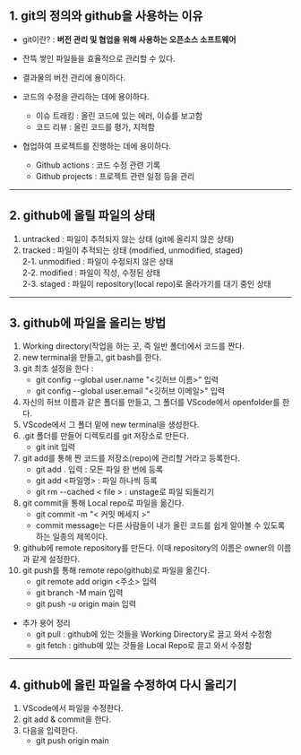 ## 1. git의 정의와 github을 사용하는 이유   
* git이란? : **버전 관리 및 협업을 위해 사용하는 오픈소스 소프트웨어**    
   
* 잔뜩 쌓인 파일들을 효율적으로 관리할 수 있다.  
* 결과물의 버전 관리에 용이하다.  
* 코드의 수정을 관리하는 데에 용이하다.
    - 이슈 트래킹 : 올린 코드에 있는 에러, 이슈를 보고함   
    - 코드 리뷰 : 올린 코드를 평가, 지적함     
* 협업하여 프로젝트를 진행하는 데에 용이하다.   
    - Github actions : 코드 수정 관련 기록    
    - Github projects : 프로젝트 관련 일정 등을 관리   
--------------------------------------------------
## 2. github에 올릴 파일의 상태   
1. untracked : 파일이 추적되지 않는 상태 (git에 올리지 않은 상태)   
2. tracked : 파일이 추적되는 상태 (modified, unmodified, staged)   
    2-1. unmodified : 파일이 수정되지 않은 상태   
    2-2. modified : 파일이 작성, 수정된 상태   
    2-3. staged : 파일이 repository(local repo)로 올라가기를 대기 중인 상태   
--------------------------------------------------
## 3. github에 파일을 올리는 방법   
1. Working directory(작업을 하는 곳, 즉 일반 폴더)에서 코드를 짠다.
2. new terminal을 만들고, git bash를 한다.
3. git 최초 설정을 한다 :   
    - git config --global user.name "<깃허브 이름>" 입력   
    - git config --global user.email "<깃허브 이메일>" 입력   
4. 자신의 허브 이름과 같은 폴더를 만들고, 그 폴더를 VScode에서 openfolder를 한다.   
5. VScode에서 그 폴더 밑에 new terminal을 생성한다.   
6. .git 폴더를 만들어 디렉토리를 git 저장소로 만든다.
    - git init 입력   
7. git add를 통해 짠 코드를 저장소(repo)에 관리할 거라고 등록한다.
    + git add . 입력 : 모든 파일 한 번에 등록   
    + git add <파일명> : 파일 하나씩 등록   
    + git rm --cached < file > : unstage로 파일 되돌리기   
8. git commit을 통해 Local repo로 파일을 옮긴다.   
    + git commit -m "< 커밋 메세지 >"   
    + commit message는 다른 사람들이 내가 올린 코드를 쉽게 알아볼 수 있도록 하는 일종의 제목이다.   
9. github에 remote repository를 만든다. 이때 repository의 이름은 owner의 이름과 같게 설정한다.   
10. git push를 통해 remote repo(github)로 파일을 옮긴다.   
    + git remote add origin <주소> 입력   
    + git branch -M main 입력   
    + git push -u origin main 입력    

- 추가 용어 정리   
    + git pull : github에 있는 것들을 Working Directory로 끌고 와서 수정함   
    + git fetch : github에 있는 것들을 Local Repo로 끌고 와서 수정함
--------------------------------------------------
## 4. github에 올린 파일을 수정하여 다시 올리기   
1. VScode에서 파일을 수정한다.   
2. git add & commit을 한다.   
3. 다음을 입력한다.   
    + git push origin main   
